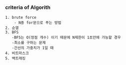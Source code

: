 ### criteria of Algorith
    1. brute force
        - N중 for문으로 푸는 방법 
    2. 순열
    3. BFS
       -BFS는 O(정점 개수) 이기 때문에 N제한이 1초안에 가능할 경우
       -최소를 구하는 문제
       -간선의 가중치가 1일 때
    4. 비트마스크
    5. 백트래킹



